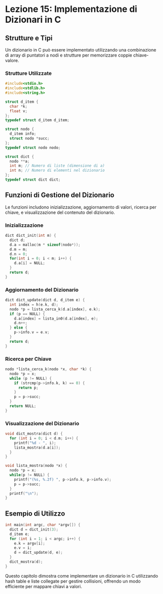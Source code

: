 
# Lezione 15: Implementazione di Dizionari in C

## Strutture e Tipi

Un dizionario in C può essere implementato utilizzando una combinazione di array di puntatori a nodi e strutture per memorizzare coppie chiave-valore.

### Strutture Utilizzate
```c
#include<stdio.h>
#include<stdlib.h>
#include<string.h>

struct d_item {
  char *k;
  float v;
};
typedef struct d_item d_item;

struct nodo {
  d_item info;
  struct nodo *succ;
};
typedef struct nodo nodo;

struct dict {
  nodo **a;
  int m; // Numero di liste (dimensione di a)
  int n; // Numero di elementi nel dizionario
};
typedef struct dict dict;
```

## Funzioni di Gestione del Dizionario

Le funzioni includono inizializzazione, aggiornamento di valori, ricerca per chiave, e visualizzazione del contenuto del dizionario.

### Inizializzazione
```c
dict dict_init(int m) {
  dict d;
  d.a = malloc(m * sizeof(nodo*));
  d.m = m;
  d.n = 0;
  for(int i = 0; i < m; i++) {
    d.a[i] = NULL;
  }
  return d;
}
```

### Aggiornamento del Dizionario
```c
dict dict_update(dict d, d_item e) {
  int index = h(e.k, d);
  nodo *p = lista_cerca_k(d.a[index], e.k);
  if (p == NULL) {
    d.a[index] = lista_in0(d.a[index], e);
    d.n++;
  } else {
    p->info.v = e.v;
  }
  return d;
}
```

### Ricerca per Chiave
```c
nodo *lista_cerca_k(nodo *x, char *k) {
  nodo *p = x;
  while (p != NULL) {
    if (strcmp(p->info.k, k) == 0) {
      return p;
    }
    p = p->succ;
  }
  return NULL;
}
```

### Visualizzazione del Dizionario
```c
void dict_mostra(dict d) {
  for (int i = 0; i < d.m; i++) {
    printf("%d - ", i);
    lista_mostra(d.a[i]);
  }
}

void lista_mostra(nodo *x) {
  nodo *p = x;
  while(p != NULL) {
    printf("(%s, %.2f) ", p->info.k, p->info.v);
    p = p->succ;
  }
  printf("\n");
}
```

## Esempio di Utilizzo
```c
int main(int argc, char *argv[]) {
  dict d = dict_init(3);
  d_item e;
  for (int i = 1; i < argc; i++) {
    e.k = argv[i];
    e.v = i;
    d = dict_update(d, e);
  }
  dict_mostra(d);
}
```

Questo capitolo dimostra come implementare un dizionario in C utilizzando hash table e liste collegate per gestire collisioni, offrendo un modo efficiente per mappare chiavi a valori.
